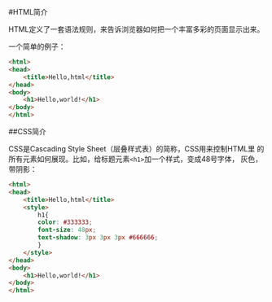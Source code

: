 #HTML简介

HTML定义了一套语法规则，来告诉浏览器如何把一个丰富多彩的页面显示出来。

一个简单的例子：
```html
<html>
<head>
    <title>Hello,html</title>
</head>
<body>
    <h1>Hello,world!</h1>
</body>
</html>
```
##CSS简介

CSS是Cascading Style Sheet（层叠样式表）的简称，CSS用来控制HTML里
的所有元素如何展现。比如，给标题元素`<h1>`加一个样式，变成48号字体，
灰色，带阴影：
```html
<html>
<head>
    <title>Hello,html</title>
    <style>
        h1{
        color: #333333;
        font-size: 48px;
        text-shadow: 3px 3px 3px #666666;
        }
    </style>
</head>
<body>
    <h1>Hello,world!</h1>
</body>
</html>
```
